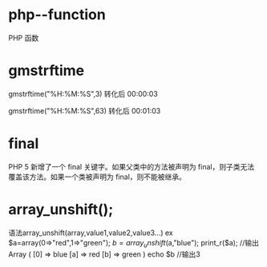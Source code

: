 # php--function
PHP 函数
#  gmstrftime
gmstrftime("%H:%M:%S",3)  转化后 00:00:03

gmstrftime("%H:%M:%S",63)  转化后 00:01:03

#  final
PHP 5 新增了一个 final 关键字。如果父类中的方法被声明为 final，则子类无法覆盖该方法。如果一个类被声明为 final，则不能被继承。

# array_unshift();
语法array_unshift(array,value1,value2,value3...)
ex  
$a=array(0=>"red",1=>"green");
$b = array_unshift($a,"blue");
print_r($a); //输出   Array ( [0] => blue [a] => red [b] => green )
echo $b //输出3 


